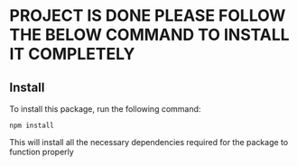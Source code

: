 # PROJECT IS DONE PLEASE FOLLOW THE BELOW COMMAND TO INSTALL IT COMPLETELY

## Install
To install this package, run the following command:

`npm install`

This will install all the necessary dependencies required for the package to function properly
